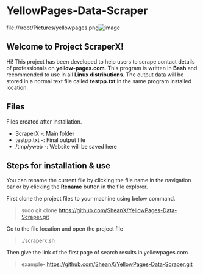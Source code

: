 # YellowPages-Data-Scraper
file:///root/Pictures/yellowpages.png![image](https://user-images.githubusercontent.com/92546198/138916165-5036df97-93aa-46b6-bd5b-7d2d2abeacf3.png)


## Welcome to Project ScraperX!
Hi! This project has been developed to help users to scrape contact details of professionals on **yellow-pages.com**.  This program is written in **Bash** and recommended to use in all **Linux distributions**. The output data will be stored in a normal text file called **testpp.txt** in the same program installed location.

## Files
Files created after installation.

 - ScraperX -: Main folder
 - testpp.txt -: Final output file
 - /tmp/yweb -: Website will be saved here 

## Steps for installation & use
You can rename the current file by clicking the file name in the navigation bar or by clicking the **Rename** button in the file explorer.

First clone the project files to your machine using below command.
>sudo git clone https://github.com/SheanX/YellowPages-Data-Scraper.git

Go to the file location and open the project file
>./scraperx.sh

Then give the link of the first page of search results in yellowpages.com
>example-:https://github.com/SheanX/YellowPages-Data-Scraper.git



